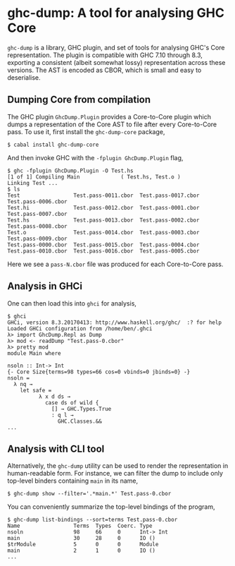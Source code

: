 # ghc-dump: A tool for analysing GHC Core

`ghc-dump` is a library, GHC plugin, and set of tools for analysing GHC's Core
representation. The plugin is compatible with GHC 7.10 through 8.3, exporting a
consistent (albeit somewhat lossy) representation across these versions. The AST
is encoded as CBOR, which is small and easy to deserialise.

## Dumping Core from compilation

The GHC plugin `GhcDump.Plugin` provides a Core-to-Core plugin which dumps a
representation of the Core AST to file after every Core-to-Core pass. To use it,
first install the `ghc-dump-core` package,
```
$ cabal install ghc-dump-core
```
And then invoke GHC with the `-fplugin GhcDump.Plugin` flag,
```
$ ghc -fplugin GhcDump.Plugin -O Test.hs
[1 of 1] Compiling Main             ( Test.hs, Test.o )
Linking Test ...
$ ls
Test                 Test.pass-0011.cbor  Test.pass-0017.cbor  Test.pass-0006.cbor
Test.hi              Test.pass-0012.cbor  Test.pass-0001.cbor  Test.pass-0007.cbor
Test.hs              Test.pass-0013.cbor  Test.pass-0002.cbor  Test.pass-0008.cbor
Test.o               Test.pass-0014.cbor  Test.pass-0003.cbor  Test.pass-0009.cbor
Test.pass-0000.cbor  Test.pass-0015.cbor  Test.pass-0004.cbor
Test.pass-0010.cbor  Test.pass-0016.cbor  Test.pass-0005.cbor
```
Here we see a `pass-N.cbor` file was produced for each Core-to-Core pass. 

## Analysis in GHCi

One can then load this into `ghci` for analysis,
```
$ ghci
GHCi, version 8.3.20170413: http://www.haskell.org/ghc/  :? for help
Loaded GHCi configuration from /home/ben/.ghci
λ> import GhcDump.Repl as Dump
λ> mod <- readDump "Test.pass-0.cbor"
λ> pretty mod
module Main where

nsoln :: Int-> Int
{- Core Size{terms=98 types=66 cos=0 vbinds=0 jbinds=0} -}
nsoln =
  λ nq →
    let safe =
          λ x d ds →
            case ds of wild {
              [] → GHC.Types.True
              : q l →
                GHC.Classes.&&
...
```

## Analysis with CLI tool

Alternatively, the `ghc-dump` utility can be used to render the representation
in human-readable form. For instance, we can filter the dump to include only
top-level binders containing `main` in its name,
```
$ ghc-dump show --filter='.*main.*' Test.pass-0.cbor
```
You can conveniently summarize the top-level bindings of the program,
```
$ ghc-dump list-bindings --sort=terms Test.pass-0.cbor
Name                 Terms  Types  Coerc. Type
nsoln                98     66     0      Int-> Int
main                 30     28     0      IO ()
$trModule            5      0      0      Module
main                 2      1      0      IO ()
...
```
